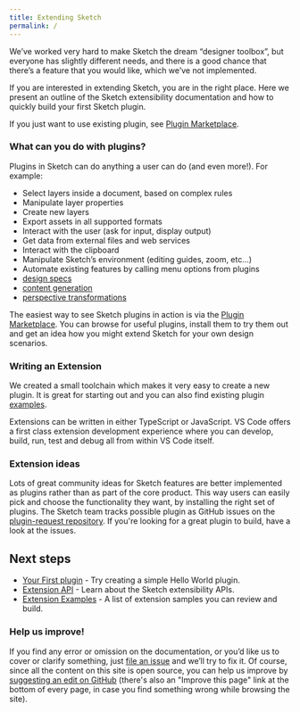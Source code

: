 ```yaml
---
title: Extending Sketch
permalink: /
---
```


We’ve worked very hard to make Sketch the dream “designer toolbox”, but everyone has slightly different needs, and there is a good chance that there’s a feature that you would like, which we’ve not implemented.

If you are interested in extending Sketch, you are in the right place. Here we present an outline of the Sketch extensibility documentation and how to quickly build your first Sketch plugin.

If you just want to use existing plugin, see [Plugin Marketplace](https://sketchapp.com/extensions/plugins/).

### What can you do with plugins?

Plugins in Sketch can do anything a user can do (and even more!). For example:

- Select layers inside a document, based on complex rules
- Manipulate layer properties
- Create new layers
- Export assets in all supported formats
- Interact with the user (ask for input, display output)
- Get data from external files and web services
- Interact with the clipboard
- Manipulate Sketch’s environment (editing guides, zoom, etc…)
- Automate existing features by calling menu options from plugins
- [design specs](https://github.com/utom/sketch-measure)
- [content generation](https://github.com/timuric/Content-generator-sketch-plugin)
- [perspective transformations](https://github.com/jamztang/MagicMirror)

The easiest way to see Sketch plugins in action is via the [Plugin Marketplace](https://sketchapp.com/extensions/plugins/). You can browse for useful plugins, install them to try them out and get an idea how you might extend Sketch for your own design scenarios.

### Writing an Extension

We created a small toolchain which makes it very easy to create a new plugin. It is great for starting out and you can also find existing plugin [examples](/examples/).

Extensions can be written in either TypeScript or JavaScript. VS Code offers a first class extension development experience where you can develop, build, run, test and debug all from within VS Code itself.

<!--

### Testing Extensions

We also have great support for writing and running tests for your plugin. You can easily create integration tests which call the Sketch APIs and test your code in a running Sketch instance.

-->

### Extension ideas

Lots of great community ideas for Sketch features are better implemented as plugins rather than as part of the core product. This way users can easily pick and choose the functionality they want, by installing the right set of plugins. The Sketch team tracks possible plugin as GitHub issues on the [plugin-request repository](https://github.com/sketchplugins/plugin-requests/issues). If you're looking for a great plugin to build, have a look at the issues.

## Next steps

* [Your First plugin](/guides/first-plugin) - Try creating a simple Hello World plugin.
* [Extension API](/reference/) - Learn about the Sketch extensibility APIs.
* [Extension Examples](/examples/) - A list of extension samples you can review and build.

### Help us improve!

If you find any error or omission on the documentation, or you’d like us to cover or clarify something, just [file an issue]({{site.github_repo}}/issues) and we’ll try to fix it. Of course, since all the content on this site is open source, you can help us improve by [suggesting an edit on GitHub]({{site.github_repo}}) (there's also an "Improve this page" link at the bottom of every page, in case you find something wrong while browsing the site).
